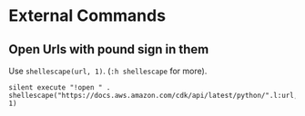# External Commands

Open Urls with pound sign in them
---

Use `shellescape(url, 1)`. (`:h shellescape` for more).

```vim
silent execute "!open " . shellescape("https://docs.aws.amazon.com/cdk/api/latest/python/".l:url, 1)
```
